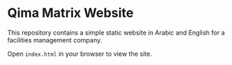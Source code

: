 # Qima Matrix Website

This repository contains a simple static website in Arabic and English for a facilities management company.

Open `index.html` in your browser to view the site.
